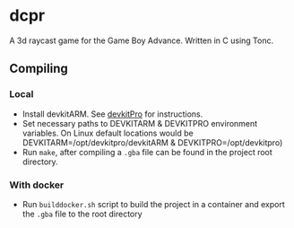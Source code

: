# dcpr

A 3d raycast game for the Game Boy Advance. Written in C using Tonc.

## Compiling

### Local

* Install devkitARM. See [devkitPro](https://devkitpro.org/wiki/Getting_Started) for instructions.
* Set necessary paths to DEVKITARM & DEVKITPRO environment variables. On Linux default locations would be DEVKITARM=/opt/devkitpro/devkitARM & DEVKITPRO=/opt/devkitpro)
* Run `make`, after compiling a `.gba` file can be found in the project root directory.

### With docker

* Run `builddocker.sh` script to build the project in a container and export the `.gba` file to the root directory
